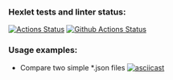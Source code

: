 ### Hexlet tests and linter status:
[![Actions Status](https://github.com/DmGorokhov/python-project-50/workflows/hexlet-check/badge.svg)](https://github.com/DmGorokhov/python-project-50/actions)
[![Github Actions Status](https://github.com//DmGorokhov/python-project-50/workflows/Python%20CI/badge.svg)](https://github.com//DmGorokhov/python-project-50/actions/pyci.yaml)


### Usage examples:
* Compare two simple *.json files
[![asciicast](https://asciinema.org/a/553733.svg)](https://asciinema.org/a/553733)